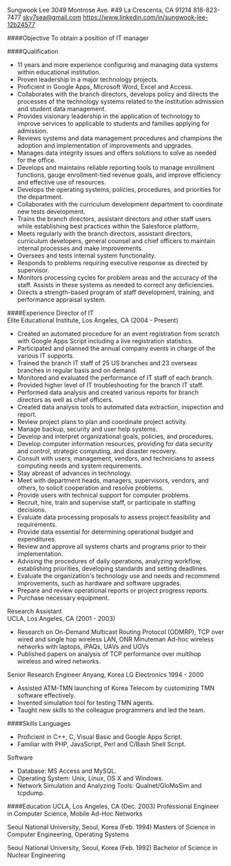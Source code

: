 Sungwook Lee
3049 Montrose Ave. #49
La Crescenta, CA 91214
818-823-7477
sky7sea@gmail.com
https://www.linkedin.com/in/sungwook-lee-12b24577

####Objective
To obtain a position of IT manager

####Qualification
- 11 years and more experience configuring and managing data systems within educational institution.
- Proven leadership in a major technology projects.
- Proficient in Google Apps, Microsoft Word, Excel and Access.
- Collaborates with the branch directors, develops policy and directs the processes of the technology systems related to the institution admission and student data management.
- Provides visionary leadership in the application of technology to improve services to applicable to students and families applying for admission.
- Reviews systems and data management procedures and champions the adoption and implementation of improvements and upgrades. 
- Manages data integrity issues and offers solutions to solve as needed for the office.
- Develops and maintains reliable reporting tools to manage enrollment functions, gauge enrollment-tied revenue goals, and improve efficiency and effective use of resources.
- Develops the operating systems, policies, procedures, and priorities for the department.
- Collaborates with the curriculum development department to coordinate new tests development.
- Trains the branch directors, assistant directors and other staff users while establishing best practices within the Salesforce platform,
- Meets regularly with the branch directors, assistant directors, curriculum developers, general counsel and chief officers to maintain internal processes and make improvements.
- Oversees and tests internal system functionality.
- Responds to problems requiring executive response as directed by supervisor.
- Monitors processing cycles for problem areas and the accuracy of the staff.  Assists in these systems as needed to correct any deficiencies.
- Directs a strength-based program of staff development, training, and performance appraisal system.

####Experience
Director of IT	
Elite Educational Institute, Los Angeles, CA (2004 - Present)

- Created an automated procedure for an event registration from scratch with Google Apps Script including a live registration statistics. 
- Participated and planned the annual company events in charge of the various IT supports.
- Trained the branch IT staff of 25 US branches and 23 overseas branches in regular basis and on demand.
- Monitored and evaluated the performance of IT staff of each branch.
- Provided higher level of IT troubleshooting for the branch IT staff.
- Performed data analysis and created various reports for branch directors as well as chief officers.
- Created data analysis tools to automated data extraction, inspection and report.
- Review project plans to plan and coordinate project activity.
- Manage backup, security and user help systems.
- Develop and interpret organizational goals, policies, and procedures.
- Develop computer information resources, providing for data security and control, strategic computing, and disaster recovery.
- Consult with users, management, vendors, and technicians to assess computing needs and system requirements.
- Stay abreast of advances in technology.
- Meet with department heads, managers, supervisors, vendors, and others, to solicit cooperation and resolve problems.
- Provide users with technical support for computer problems.
- Recruit, hire, train and supervise staff, or participate in staffing decisions.
- Evaluate data processing proposals to assess project feasibility and requirements.
- Provide data essential for determining operational budget and expenditures.
- Review and approve all systems charts and programs prior to their implementation.
- Advising the procedures of daily operations, analyzing workflow, establishing priorities, developing standards and setting deadlines.
- Evaluate the organization's technology use and needs and recommend improvements, such as hardware and software upgrades.
- Prepare and review operational reports or project progress reports.
- Purchase necessary equipment.

Research Assistant										
UCLA, Los Angeles, CA (2001 - 2003)

- Research on On-Demand Multicast Routing Protocol (ODMRP),  TCP over wired and single hop wireless LAN, ONR Minuteman Ad-hoc wireless networks with laptops, iPAQs, UAVs and UGVs
- Published papers on analysis of TCP performance over multihop wireless and wired networks.

Senior Research Engineer									Anyang, Korea
LG Electronics										1994 - 2000

- Assisted ATM-TMN launching of Korea Telecom by customizing TMN software effectively.
- Invented simulation tool for testing TMN agents.
- Taught new skills to the colleague programmers and led the team.

####Skills
Languages

- Proficient in C++, C, Visual Basic and Google Apps Script.
- Familiar with PHP, JavaScript, Perl and C/Bash Shell Script.

Software

- Database: MS Access and MySQL.
- Operating System: Unix, Linux, OS X and Windows.
- Network Simulation and Analyzing Tools: Qualnet/GloMoSim and tcpdump.

####Education
UCLA, Los Angeles, CA (Dec. 2003)
Professional Engineer in Computer Science, Mobile Ad-Hoc Networks

Seoul National University, Seoul, Korea (Feb. 1994)
Masters of Science in Computer Engineering, Operating Systems

Seoul National University, Seoul, Korea (Feb. 1992)
Bachelor of Science in Nuclear Engineering
